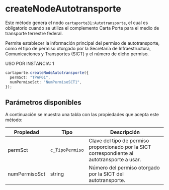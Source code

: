 # createNodeAutotransporte

Este método genera el nodo `cartaporte31:Autotransporte`, el cual es obligatorio cuando se utiliza el complemento Carta Porte para el medio de transporte terrestre federal.

Permite establecer la información principal del permiso de autotransporte, como el tipo de permiso otorgado por la Secretaría de Infraestructura, Comunicaciones y Transportes (SICT) y el número de dicho permiso.

USO POR INSTANCIA: 1

```ts
cartaporte.createNodeAutotransporte({
  permSct: "TPAF01",
  numPermisoSct: "NumPermisoSCT1",
});
```

## Parámetros disponibles

A continuación se muestra una tabla con las propiedades que acepta este método:

| Propiedad     | Tipo            | Descripción                                                                                   |
| ------------- | --------------- | --------------------------------------------------------------------------------------------- |
| permSct       | `c_TipoPermiso` | Clave del tipo de permiso proporcionado por la SICT correspondiente al autotransporte a usar. |
| numPermisoSct | string          | Número del permiso otorgado por la SICT del autotransporte.                                   |

<!--
## Lista de errores

Vaya a la seccion <a href="/docs/v3.0/validador/lista-de-errores#autotransporte">`Lista de errores:Autotransporte`</a> para tener la lista de errores que se puede generar. -->
